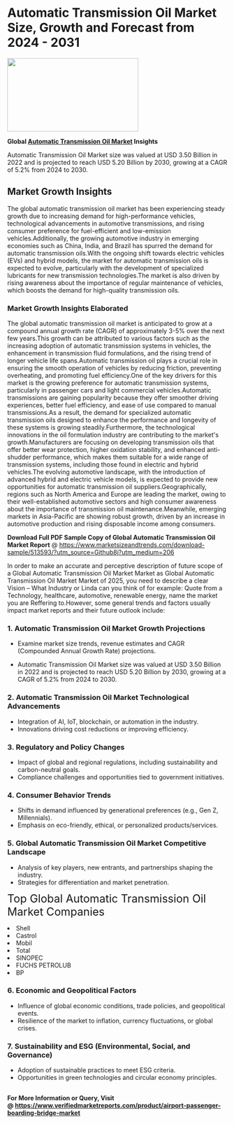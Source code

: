 <H1>Automatic Transmission Oil Market Size, Growth and Forecast from 2024 - 2031</H1><img class="aligncenter size-medium wp-image-584254" src="https://thirdeyenews.in/wp-content/uploads/2024/09/Global-Market-Research-300x168.jpeg" alt="" width="300" height="168" /><p><strong>Global&nbsp;<a href="https://www.marketsizeandtrends.com/download-sample/513593/?utm_source=Github8j?utm_medium=206">Automatic Transmission Oil Market</a> Insights</strong></p><p>Automatic Transmission Oil Market size was valued at USD 3.50 Billion in 2022 and is projected to reach USD 5.20 Billion by 2030, growing at a CAGR of 5.2% from 2024 to 2030.</p><p><h2>Market Growth Insights</h2> The global automatic transmission oil market has been experiencing steady growth due to increasing demand for high-performance vehicles, technological advancements in automotive transmissions, and rising consumer preference for fuel-efficient and low-emission vehicles.Additionally, the growing automotive industry in emerging economies such as China, India, and Brazil has spurred the demand for automatic transmission oils.With the ongoing shift towards electric vehicles (EVs) and hybrid models, the market for automatic transmission oils is expected to evolve, particularly with the development of specialized lubricants for new transmission technologies.The market is also driven by rising awareness about the importance of regular maintenance of vehicles, which boosts the demand for high-quality transmission oils. <h3>Market Growth Insights Elaborated</h3> The global automatic transmission oil market is anticipated to grow at a compound annual growth rate (CAGR) of approximately 3-5% over the next few years.This growth can be attributed to various factors such as the increasing adoption of automatic transmission systems in vehicles, the enhancement in transmission fluid formulations, and the rising trend of longer vehicle life spans.Automatic transmission oil plays a crucial role in ensuring the smooth operation of vehicles by reducing friction, preventing overheating, and promoting fuel efficiency.One of the key drivers for this market is the growing preference for automatic transmission systems, particularly in passenger cars and light commercial vehicles.Automatic transmissions are gaining popularity because they offer smoother driving experiences, better fuel efficiency, and ease of use compared to manual transmissions.As a result, the demand for specialized automatic transmission oils designed to enhance the performance and longevity of these systems is growing steadily.Furthermore, the technological innovations in the oil formulation industry are contributing to the market's growth.Manufacturers are focusing on developing transmission oils that offer better wear protection, higher oxidation stability, and enhanced anti-shudder performance, which makes them suitable for a wide range of transmission systems, including those found in electric and hybrid vehicles.The evolving automotive landscape, with the introduction of advanced hybrid and electric vehicle models, is expected to provide new opportunities for automatic transmission oil suppliers.Geographically, regions such as North America and Europe are leading the market, owing to their well-established automotive sectors and high consumer awareness about the importance of transmission oil maintenance.Meanwhile, emerging markets in Asia-Pacific are showing robust growth, driven by an increase in automotive production and rising disposable income among consumers.</p><p><span class=""><strong>Download Full PDF Sample Copy of Global Automatic Transmission Oil Market Report</strong> @ <a href="https://www.marketsizeandtrends.com/download-sample/513593/?utm_source=Github8j?utm_medium=206" target="_blank">https://www.marketsizeandtrends.com/download-sample/513593/?utm_source=Github8j?utm_medium=206</a></span></p><p>In order to make an accurate and perceptive description of future scope of a Global&nbsp;Automatic Transmission Oil Market Market as Global&nbsp;Automatic Transmission Oil Market Market of 2025, you need to describe a clear Vision &ndash; What Industry or Linda can you think of for example: Quote from a Technology, healthcare, automotive, renewable energy, name the market you are Reffering to.However, some general trends and factors usually impact market reports and their future outlook include:</p><h3>1.&nbsp;<strong>Automatic Transmission Oil Market Growth Projections</strong></h3><ul><li>Examine market size trends, revenue estimates and CAGR (Compounded Annual Growth Rate) projections.</li><li><p>Automatic Transmission Oil Market size was valued at USD 3.50 Billion in 2022 and is projected to reach USD 5.20 Billion by 2030, growing at a CAGR of 5.2% from 2024 to 2030.</p></li></ul><h3>2.&nbsp;<strong>Automatic Transmission Oil Market Technological Advancements</strong></h3><ul><li>Integration of AI, IoT, blockchain, or automation in the industry.</li><li>Innovations driving cost reductions or improving efficiency.</li></ul><h3>3.&nbsp;<strong>Regulatory and Policy Changes</strong></h3><ul><li>Impact of global and regional regulations, including sustainability and carbon-neutral goals.</li><li>Compliance challenges and opportunities tied to government initiatives.</li></ul><h3>4.&nbsp;<strong>Consumer Behavior Trends</strong></h3><ul><li>Shifts in demand influenced by generational preferences (e.g., Gen Z, Millennials).</li><li>Emphasis on eco-friendly, ethical, or personalized products/services.</li></ul><h3>5.&nbsp;<strong>Global Automatic Transmission Oil Market Competitive Landscape</strong></h3><ul><li>Analysis of key players, new entrants, and partnerships shaping the industry.</li><li>Strategies for differentiation and market penetration.</li></ul><p data-pm-slice="1 1 []"><span style="color: inherit; font-family: inherit; font-size: 25px;">Top Global Automatic Transmission Oil Market Companies</span></p><div class="" data-test-id=""><p><li>Shell</li><li> Castrol</li><li> Mobil</li><li> Total</li><li> SINOPEC</li><li> FUCHS PETROLUB</li><li> BP</li></p></div><h3>6.&nbsp;<strong>Economic and Geopolitical Factors</strong></h3><ul><li>Influence of global economic conditions, trade policies, and geopolitical events.</li><li>Resilience of the market to inflation, currency fluctuations, or global crises.</li></ul><h3>7.&nbsp;<strong>Sustainability and ESG (Environmental, Social, and Governance)</strong></h3><ul><li>Adoption of sustainable practices to meet ESG criteria.</li><li>Opportunities in green technologies and circular economy principles.</li></ul><h2><strong style="font-size: 14px;">For More Information or Query, Visit @&nbsp;</strong><a style="background-color: #ffffff; font-size: 14px;" href="https://www.marketsizeandtrends.com/report/automatic-transmission-oil-market/" target="_blank">https://www.verifiedmarketreports.com/product/airport-passenger-boarding-bridge-market</a></h2>